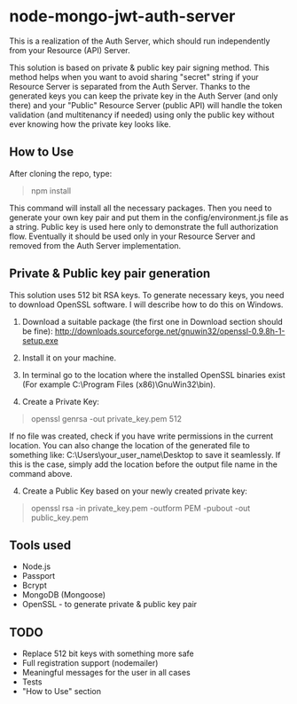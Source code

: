 # node-mongo-jwt-auth-server
This is a realization of the Auth Server, which should run independently from your Resource (API) Server.

This solution is based on private & public key pair signing method. This method helps when you want to avoid sharing "secret" string if your Resource Server is separated from the Auth Server. Thanks to the generated keys you can keep the private key in the Auth Server (and only there) and your "Public" Resource Server (public API) will handle the token validation (and multitenancy if needed) using only the public key without ever knowing how the private key looks like. 


## How to Use
After cloning the repo, type:
> npm install

This command will install all the necessary packages.
Then you need to generate your own key pair and put them in the config/environment.js file as a string. Public key is used here only to demonstrate the full authorization flow. Eventually it should be used only in your Resource Server and removed from the Auth Server implementation.


## Private & Public key pair generation
This solution uses 512 bit RSA keys. To generate necessary keys, you need to download OpenSSL software. I will describe how to do this on Windows. 

1. Download a suitable package (the first one in Download section should be fine): http://downloads.sourceforge.net/gnuwin32/openssl-0.9.8h-1-setup.exe

2. Install it on your machine. 

3. In terminal go to the location where the installed OpenSSL binaries exist (For example C:\Program Files (x86)\GnuWin32\bin). 

4. Create a Private Key:
> openssl genrsa -out private_key.pem 512

If no file was created, check if you have write permissions in the current location. You can also change the location of the generated file to something like: 
C:\Users\your_user_name\Desktop to save it seamlessly. If this is the case, simply add the location before the output file name in the command above. 

4. Create a Public Key based on your newly created private key:
> openssl rsa -in private_key.pem -outform PEM -pubout -out public_key.pem

## Tools used
* Node.js
* Passport
* Bcrypt
* MongoDB (Mongoose)
* OpenSSL - to generate private & public key pair

## TODO
* Replace 512 bit keys with something more safe
* Full registration support (nodemailer)
* Meaningful messages for the user in all cases
* Tests
* "How to Use" section
